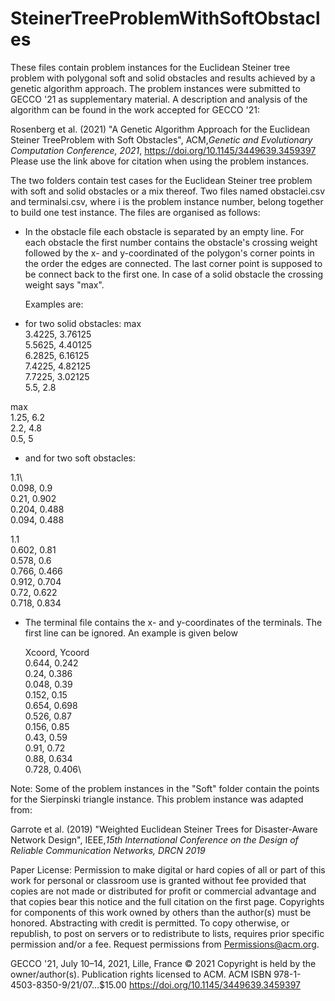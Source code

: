 # SteinerTreeProblemWithSoftObstacles
These files contain problem instances for the Euclidean Steiner tree problem with polygonal soft and solid obstacles and results achieved by a genetic algorithm approach.
The problem instances were submitted to GECCO '21 as supplementary material. A description and analysis of the algorithm can be found in the work accepted for GECCO '21:   

Rosenberg et al. (2021) "A Genetic Algorithm Approach for the Euclidean Steiner TreeProblem with Soft Obstacles", ACM,*Genetic and Evolutionary Computation Conference,  2021*, 
https://doi.org/10.1145/3449639.3459397  
Please use the link above for citation when using the problem instances.


The two folders contain test cases for the Euclidean Steiner tree problem with soft and solid obstacles or a mix thereof.  Two files named 
obstaclei.csv   and  terminalsi.csv,
where i is the problem instance number,  belong together to build one test instance.
The files are organised as follows:

- In the obstacle file  each obstacle is separated by an empty line. For each obstacle the first number contains the obstacle's crossing weight followed by the x- and y-coordinated of the polygon's corner points in the order the edges are connected. The last corner point is supposed to be connect back to the first one. In case of a solid obstacle the crossing weight says "max".  

  Examples are:
  
 - for two solid obstacles:
  max\
  3.4225,	3.76125\
  5.5625,	4.40125\
  6.2825,	6.16125\
  7.4225,	4.82125\
  7.7225,	3.02125\
  5.5,	2.8
  	
  max	\
  1.25,	6.2\
  2.2,	4.8\
  0.5,	5


- and for two soft obstacles:

1.1\	
0.098,	0.9\
0.21,	0.902\
0.204,	0.488\
0.094,	0.488

1.1	\
0.602,	0.81\
0.578,	0.6\
0.766,	0.466\
0.912,	0.704\
0.72,	0.622\
0.718,	0.834



- The  terminal file contains the x- and y-coordinates of the terminals. The first line can be ignored. An example is given below

  Xcoord,	Ycoord\
  0.644,	0.242\
  0.24,	0.386\
  0.048,	0.39\
  0.152,	0.15\
  0.654,	0.698\
  0.526,	0.87\
  0.156,	0.85\
  0.43,	0.59\
  0.91,	0.72\
  0.88,	0.634\
  0.728,	0.406\



Note: 
Some of the problem instances in the "Soft" folder contain the points for the Sierpinski triangle instance. This problem instance was adapted from: 

Garrote et al. (2019) "Weighted Euclidean Steiner Trees for Disaster-Aware Network Design", IEEE,*15th International Conference on the Design of Reliable Communication Networks, DRCN 2019* 



Paper License:
Permission to make digital or hard copies of all or part of this work for personal or classroom use is granted without fee provided that copies are not made or distributed for profit or commercial advantage and that copies bear this notice and the full citation on the first page. Copyrights for components of this work owned by others than the author(s) must be honored. Abstracting with credit is permitted. To copy otherwise, or republish, to post on servers or to redistribute to lists, requires prior specific permission and/or a fee. Request permissions from Permissions@acm.org.

GECCO '21, July 10–14, 2021, Lille, France 
© 2021 Copyright is held by the owner/author(s). Publication rights licensed to ACM.
ACM ISBN 978-1-4503-8350-9/21/07…$15.00 
https://doi.org/10.1145/3449639.3459397

